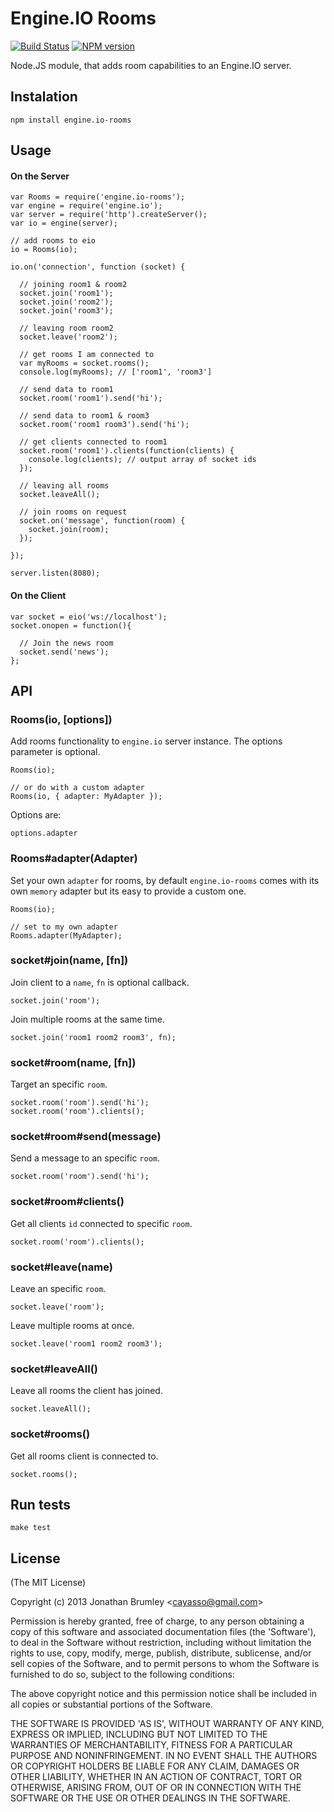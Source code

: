 # Engine.IO Rooms

[![Build Status](https://travis-ci.org/cayasso/engine.io-rooms.png?branch=master)](https://travis-ci.org/cayasso/engine.io-rooms)
[![NPM version](https://badge.fury.io/js/engine.io-rooms.png)](http://badge.fury.io/js/engine.io-rooms)

Node.JS module, that adds room capabilities to an Engine.IO server.

## Instalation

```
npm install engine.io-rooms
```

## Usage

#### On the Server

```
var Rooms = require('engine.io-rooms');
var engine = require('engine.io');
var server = require('http').createServer();
var io = engine(server);

// add rooms to eio
io = Rooms(io);

io.on('connection', function (socket) {

  // joining room1 & room2
  socket.join('room1');
  socket.join('room2');
  socket.join('room3');

  // leaving room room2
  socket.leave('room2');

  // get rooms I am connected to
  var myRooms = socket.rooms();
  console.log(myRooms); // ['room1', 'room3']

  // send data to room1
  socket.room('room1').send('hi');

  // send data to room1 & room3
  socket.room('room1 room3').send('hi');

  // get clients connected to room1
  socket.room('room1').clients(function(clients) {
    console.log(clients); // output array of socket ids
  });

  // leaving all rooms
  socket.leaveAll();

  // join rooms on request
  socket.on('message', function(room) {
    socket.join(room);
  });

});

server.listen(8080);
```

#### On the Client

```
var socket = eio('ws://localhost');
socket.onopen = function(){

  // Join the news room
  socket.send('news');
};

```

## API

### Rooms(io, [options])

Add rooms functionality to `engine.io` server instance. 
The options parameter is optional.

```
Rooms(io);

// or do with a custom adapter
Rooms(io, { adapter: MyAdapter });
```

Options are:

`options.adapter`

### Rooms#adapter(Adapter)

Set your own `adapter` for rooms, by default `engine.io-rooms` comes 
with its own `memory` adapter but its easy to provide a custom one.

```
Rooms(io);

// set to my own adapter
Rooms.adapter(MyAdapter);
```

### socket#join(name, [fn])

Join client to a `name`, `fn` is optional callback.

```
socket.join('room');
```

Join multiple rooms at the same time.

```
socket.join('room1 room2 room3', fn);
```

### socket#room(name, [fn])

Target an specific `room`.

```
socket.room('room').send('hi');
socket.room('room').clients();
```

### socket#room#send(message)

Send a message to an specific `room`.

```
socket.room('room').send('hi');
```

### socket#room#clients()

Get all clients `id` connected to specific `room`.

```
socket.room('room').clients();
```

### socket#leave(name)

Leave an specific `room`.

```
socket.leave('room');
```

Leave multiple rooms at once.

```
socket.leave('room1 room2 room3');
```

### socket#leaveAll()

Leave all rooms the client has joined.

```
socket.leaveAll();
```

### socket#rooms()

Get all rooms client is connected to.

```
socket.rooms();
```

## Run tests

```
make test
```

## License

(The MIT License)

Copyright (c) 2013 Jonathan Brumley &lt;cayasso@gmail.com&gt;

Permission is hereby granted, free of charge, to any person obtaining
a copy of this software and associated documentation files (the
'Software'), to deal in the Software without restriction, including
without limitation the rights to use, copy, modify, merge, publish,
distribute, sublicense, and/or sell copies of the Software, and to
permit persons to whom the Software is furnished to do so, subject to
the following conditions:

The above copyright notice and this permission notice shall be
included in all copies or substantial portions of the Software.

THE SOFTWARE IS PROVIDED 'AS IS', WITHOUT WARRANTY OF ANY KIND,
EXPRESS OR IMPLIED, INCLUDING BUT NOT LIMITED TO THE WARRANTIES OF
MERCHANTABILITY, FITNESS FOR A PARTICULAR PURPOSE AND NONINFRINGEMENT.
IN NO EVENT SHALL THE AUTHORS OR COPYRIGHT HOLDERS BE LIABLE FOR ANY
CLAIM, DAMAGES OR OTHER LIABILITY, WHETHER IN AN ACTION OF CONTRACT,
TORT OR OTHERWISE, ARISING FROM, OUT OF OR IN CONNECTION WITH THE
SOFTWARE OR THE USE OR OTHER DEALINGS IN THE SOFTWARE.
